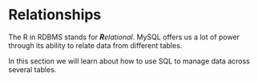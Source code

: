 # Relationships

The R in RDBMS stands for _**R**elational_. MySQL offers us a lot of power through its ability to relate data from different tables.

In this section we will learn about how to use SQL to manage data across several tables.
